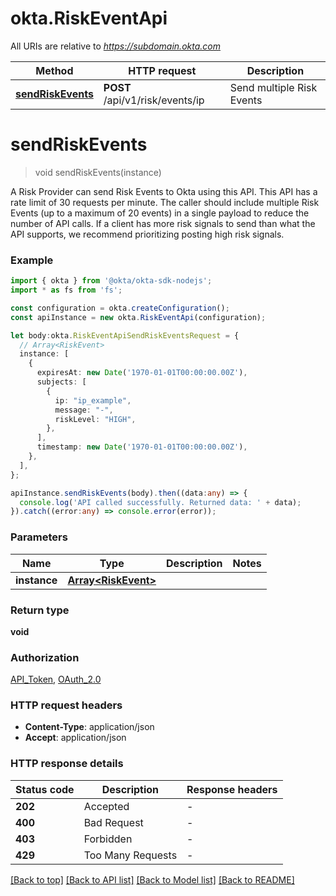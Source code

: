 # okta.RiskEventApi

All URIs are relative to *https://subdomain.okta.com*

Method | HTTP request | Description
------------- | ------------- | -------------
[**sendRiskEvents**](RiskEventApi.md#sendriskevents) | **POST** /api/v1/risk/events/ip | Send multiple Risk Events


# **sendRiskEvents**
> void sendRiskEvents(instance)

A Risk Provider can send Risk Events to Okta using this API. This API has a rate limit of 30 requests per minute. The caller should include multiple Risk Events (up to a maximum of 20 events) in a single payload to reduce the number of API calls. If a client has more risk signals to send than what the API supports, we recommend prioritizing posting high risk signals.

### Example


```typescript
import { okta } from '@okta/okta-sdk-nodejs';
import * as fs from 'fs';

const configuration = okta.createConfiguration();
const apiInstance = new okta.RiskEventApi(configuration);

let body:okta.RiskEventApiSendRiskEventsRequest = {
  // Array<RiskEvent>
  instance: [
    {
      expiresAt: new Date('1970-01-01T00:00:00.00Z'),
      subjects: [
        {
          ip: "ip_example",
          message: "-",
          riskLevel: "HIGH",
        },
      ],
      timestamp: new Date('1970-01-01T00:00:00.00Z'),
    },
  ],
};

apiInstance.sendRiskEvents(body).then((data:any) => {
  console.log('API called successfully. Returned data: ' + data);
}).catch((error:any) => console.error(error));
```


### Parameters

Name | Type | Description  | Notes
------------- | ------------- | ------------- | -------------
 **instance** | **[Array&lt;RiskEvent&gt;](RiskEvent.md)** |  | 


### Return type

**void**

### Authorization

[API_Token](README.md#API_Token), [OAuth_2.0](README.md#OAuth_2.0)

### HTTP request headers

 - **Content-Type**: application/json
 - **Accept**: application/json


### HTTP response details
| Status code | Description | Response headers |
|-------------|-------------|------------------|
**202** | Accepted |  -  |
**400** | Bad Request |  -  |
**403** | Forbidden |  -  |
**429** | Too Many Requests |  -  |

[[Back to top]](#) [[Back to API list]](README.md#documentation-for-api-endpoints) [[Back to Model list]](README.md#documentation-for-models) [[Back to README]](README.md)


